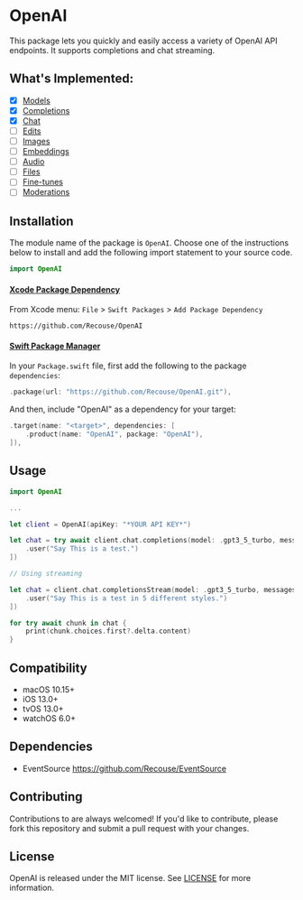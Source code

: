 # OpenAI

This package lets you quickly and easily access a variety of OpenAI API endpoints. It supports 
completions and chat streaming.

## What's Implemented:
- [x] [Models](https://platform.openai.com/docs/api-reference/models)
- [x] [Completions](https://platform.openai.com/docs/api-reference/completions)
- [x] [Chat](https://platform.openai.com/docs/api-reference/chat)
- [ ] [Edits](https://platform.openai.com/docs/api-reference/edits)
- [ ] [Images](https://platform.openai.com/docs/api-reference/images)
- [ ] [Embeddings](https://platform.openai.com/docs/api-reference/embeddings)
- [ ] [Audio](https://platform.openai.com/docs/api-reference/audio)
- [ ] [Files](https://platform.openai.com/docs/api-reference/files)
- [ ] [Fine-tunes](https://platform.openai.com/docs/api-reference/fine-tunes)
- [ ] [Moderations](https://platform.openai.com/docs/api-reference/moderations)

## Installation

The module name of the package is `OpenAI`. Choose one of the instructions below to install and add 
the following import statement to your source code.

```swift
import OpenAI
```

#### [Xcode Package Dependency](https://developer.apple.com/documentation/xcode/adding_package_dependencies_to_your_app)

From Xcode menu: `File` > `Swift Packages` > `Add Package Dependency`

```text
https://github.com/Recouse/OpenAI
```

#### [Swift Package Manager](https://www.swift.org/package-manager)

In your `Package.swift` file, first add the following to the package `dependencies`:

```swift
.package(url: "https://github.com/Recouse/OpenAI.git"),
```

And then, include "OpenAI" as a dependency for your target:

```swift
.target(name: "<target>", dependencies: [
    .product(name: "OpenAI", package: "OpenAI"),
]),
```

## Usage

```swift
import OpenAI

...

let client = OpenAI(apiKey: "*YOUR API KEY*")

let chat = try await client.chat.completions(model: .gpt3_5_turbo, messages: [
    .user("Say This is a test.")
])

// Using streaming

let chat = client.chat.completionsStream(model: .gpt3_5_turbo, messages: [
    .user("Say This is a test in 5 different styles.")
])

for try await chunk in chat {
    print(chunk.choices.first?.delta.content)
}
```

## Compatibility

* macOS 10.15+
* iOS 13.0+
* tvOS 13.0+
* watchOS 6.0+

## Dependencies

* EventSource https://github.com/Recouse/EventSource

## Contributing

Contributions to are always welcomed! If you'd like to contribute, please fork this repository and 
submit a pull request with your changes.

## License

OpenAI is released under the MIT license. See [LICENSE](LICENSE) for more information.
